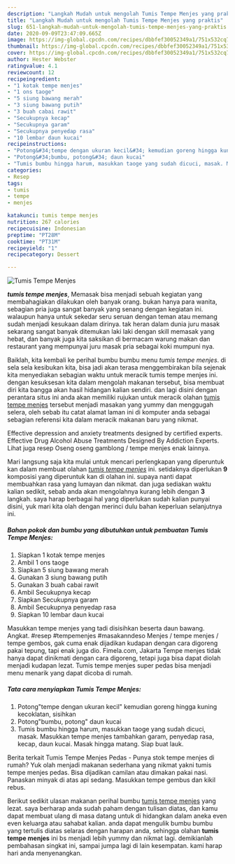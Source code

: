 ```yaml
---
description: "Langkah Mudah untuk mengolah Tumis Tempe Menjes yang praktis"
title: "Langkah Mudah untuk mengolah Tumis Tempe Menjes yang praktis"
slug: 651-langkah-mudah-untuk-mengolah-tumis-tempe-menjes-yang-praktis
date: 2020-09-09T23:47:09.665Z
image: https://img-global.cpcdn.com/recipes/dbbfef30052349a1/751x532cq70/tumis-tempe-menjes-foto-resep-utama.jpg
thumbnail: https://img-global.cpcdn.com/recipes/dbbfef30052349a1/751x532cq70/tumis-tempe-menjes-foto-resep-utama.jpg
cover: https://img-global.cpcdn.com/recipes/dbbfef30052349a1/751x532cq70/tumis-tempe-menjes-foto-resep-utama.jpg
author: Hester Webster
ratingvalue: 4.1
reviewcount: 12
recipeingredient:
- "1 kotak tempe menjes"
- "1 ons taoge"
- "5 siung bawang merah"
- "3 siung bawang putih"
- "3 buah cabai rawit"
- "Secukupnya kecap"
- "Secukupnya garam"
- "Secukupnya penyedap rasa"
- "10 lembar daun kucai"
recipeinstructions:
- "Potong&#34;tempe dengan ukuran kecil&#34; kemudian goreng hingga kuning kecoklatan, sisihkan"
- "Potong&#34;bumbu, potong&#34; daun kucai"
- "Tumis bumbu hingga harum, masukkan taoge yang sudah dicuci, masak. Masukkan tempe menjes tambahkan garam, penyedap rasa, kecap, daun kucai. Masak hingga matang. Siap buat lauk."
categories:
- Resep
tags:
- tumis
- tempe
- menjes

katakunci: tumis tempe menjes 
nutrition: 267 calories
recipecuisine: Indonesian
preptime: "PT28M"
cooktime: "PT31M"
recipeyield: "1"
recipecategory: Dessert

---
```



![Tumis Tempe Menjes](https://img-global.cpcdn.com/recipes/dbbfef30052349a1/751x532cq70/tumis-tempe-menjes-foto-resep-utama.jpg)

<b><i>tumis tempe menjes</i></b>, Memasak bisa menjadi sebuah kegiatan yang membahagiakan dilakukan oleh banyak orang. bukan hanya para wanita, sebagian pria juga sangat banyak yang senang dengan kegiatan ini. walaupun hanya untuk sekedar seru seruan dengan teman atau memang sudah menjadi kesukaan dalam dirinya. tak heran dalam dunia juru masak sekarang sangat banyak ditemukan laki laki dengan skill memasak yang hebat, dan banyak juga kita saksikan di bermacam warung makan dan restaurant yang mempunyai juru masak pria sebagai koki mumpuni nya.

Baiklah, kita kembali ke perihal bumbu bumbu menu <i>tumis tempe menjes</i>. di sela sela kesibukan kita, bisa jadi akan terasa menggembirakan bila sejenak kita menyediakan sebagian waktu untuk meracik tumis tempe menjes ini. dengan kesuksesan kita dalam mengolah makanan tersebut, bisa membuat diri kita bangga akan hasil hidangan kalian sendiri. dan lagi disini dengan perantara situs ini anda akan memiliki rujukan untuk meracik olahan <u>tumis tempe menjes</u> tersebut menjadi masakan yang yummy dan menggugah selera, oleh sebab itu catat alamat laman ini di komputer anda sebagai sebagian referensi kita dalam meracik makanan baru yang nikmat.

Effective depression and anxiety treatments designed by certified experts. Effective Drug Alcohol Abuse Treatments Designed By Addiction Experts. Lihat juga resep Oseng oseng gamblong / tempe menjes enak lainnya.


Mari langsung saja kita mulai untuk mencari perlengkapan yang diperuntuk kan dalam membuat olahan <u><i>tumis tempe menjes</i></u> ini. setidaknya diperlukan <b>9</b> komposisi yang diperuntuk kan di olahan ini. supaya nanti dapat membuahkan rasa yang lumayan dan nikmat. dan juga sediakan waktu kalian sedikit, sebab anda akan mengolahnya kurang lebih dengan <b>3</b> langkah. saya harap berbagai hal yang diperlukan sudah kalian punyai disini, yuk mari kita olah dengan merinci dulu bahan keperluan selanjutnya ini.

<!--inarticleads1-->

##### Bahan pokok dan bumbu yang dibutuhkan untuk pembuatan Tumis Tempe Menjes:

1. Siapkan 1 kotak tempe menjes
1. Ambil 1 ons taoge
1. Siapkan 5 siung bawang merah
1. Gunakan 3 siung bawang putih
1. Gunakan 3 buah cabai rawit
1. Ambil Secukupnya kecap
1. Siapkan Secukupnya garam
1. Ambil Secukupnya penyedap rasa
1. Siapkan 10 lembar daun kucai


Masukkan tempe menjes yang tadi disisihkan beserta daun bawang. Angkat. #resep #tempemenjes #masakanndeso Menjes / tempe menjes / tempe gembos, gak cuma enak dijadikan kudapan dengan cara digoreng pakai tepung, tapi enak juga dio. Fimela.com, Jakarta Tempe menjes tidak hanya dapat dinikmati dengan cara digoreng, tetapi juga bisa dapat diolah menjadi kudapan lezat. Tumis tempe menjes super pedas bisa menjadi menu menarik yang dapat dicoba di rumah. 

<!--inarticleads2-->

##### Tata cara menyiapkan Tumis Tempe Menjes:

1. Potong&#34;tempe dengan ukuran kecil&#34; kemudian goreng hingga kuning kecoklatan, sisihkan
1. Potong&#34;bumbu, potong&#34; daun kucai
1. Tumis bumbu hingga harum, masukkan taoge yang sudah dicuci, masak. Masukkan tempe menjes tambahkan garam, penyedap rasa, kecap, daun kucai. Masak hingga matang. Siap buat lauk.


Berita terkait Tumis Tempe Menjes Pedas - Punya stok tempe menjes di rumah? Yuk olah menjadi makanan sederhana yang nikmat yakni tumis tempe menjes pedas. Bisa dijadikan camilan atau dimakan pakai nasi. Panaskan minyak di atas api sedang. Masukkan tempe gembus dan kikil rebus. 

Berikut sedikit ulasan makanan perihal bumbu <u>tumis tempe menjes</u> yang lezat. saya berharap anda sudah paham dengan tulisan diatas, dan kamu dapat membuat ulang di masa datang untuk di hidangkan dalam aneka even even keluarga atau sahabat kalian. anda dapat mengulik bumbu bumbu yang tertulis diatas selaras dengan harapan anda, sehingga olahan <b>tumis tempe menjes</b> ini bs menjadi lebih yummy dan nikmat lagi. demikianlah pembahasan singkat ini, sampai jumpa lagi di lain kesempatan. kami harap hari anda menyenangkan.
